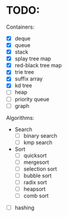 TODO:
====

Containers:
- [x] deque
- [x] queue
- [x] stack
- [x] splay tree map
- [x] red-black tree map
- [x] trie tree
- [x] suffix array
- [x] kd tree
- [ ] heap
- [ ] priority queue
- [ ] graph

Algorithms:
- Search
  - [ ] binary search
  - [ ] kmp search
- Sort
  - [ ] quicksort
  - [ ] mergesort
  - [ ] selection sort
  - [ ] bubble sort
  - [ ] radix sort
  - [ ] heapsort
  - [ ] comb sort
- [ ] hashing
